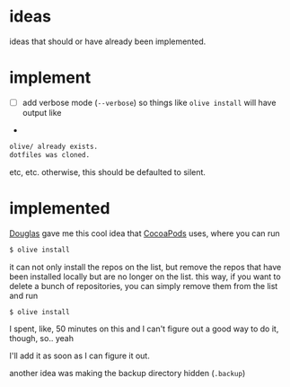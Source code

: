 ideas
=====

ideas that should or have already been implemented.

implement
=========

- [ ] add verbose mode (`--verbose`) so things like `olive install` will have output like
- 
```bash
olive/ already exists.
dotfiles was cloned.
```

etc, etc. otherwise, this should be defaulted to silent.

implemented
===========

[Douglas](https://twitter.com/istx25) gave me this cool
idea that [CocoaPods](https://github.com/CocoaPods/CocoaPods) uses, where
you can run

```bash
$ olive install
```

it can not only install the repos on the list, but remove the repos
that have been installed locally but are no longer on the list.
this way, if you want to delete a bunch of repositories, you can simply
remove them from the list and run

```bash
$ olive install
```

I spent, like, 50 minutes on this and I can't figure out a good way
to do it, though, so.. yeah

I'll add it as soon as I can figure it out.

another idea was making the backup directory
hidden (`.backup`)
